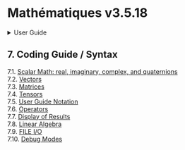 # Mathématiques v3.5.18


<details>

<summary>User Guide</summary>

1. [About](../about/README.md)<br>
2. [License](../license/README.md)<br>
3. [Release Notes](../release-notes/README.md)<br>
4. [Installation](../installation/README.md)<br>
5. [Makefile / Using Mathématiques](../using-mathematiques/README.md)<br>
6. [Code Examples](../examples/README.md)<br>
7. _Coding Guide / Syntax_ <br>
8. [Benchmarks](../benchmarks/README.md)<br>
9. [Tests](../test/README.md)<br>
10. [New Feature Plans](../feature-schedule/README.md)<br>
11. [Developer Guide](../developer-guide/README.md)<br>


</details>



## 7. Coding Guide / Syntax

7.1. [Scalar Math: real, imaginary, complex, and quaternions](scalar/README.md)<br>
7.2. [Vectors](vector/README.md)<br>
7.3. [Matrices](matrix/README.md)<br>
7.4. [Tensors](tensor/README.md)<br>
7.5. [User Guide Notation](notation/README.md)<br>
7.6. [Operators](operators/README.md)<br>
7.7. [Display of Results](display/README.md)<br>
7.8. [Linear Algebra](linear-algebra/README.md)<br>
7.9. [FILE I/O](file-io/README.md)<br>
7.10. [Debug Modes](debug/README.md)<br>
